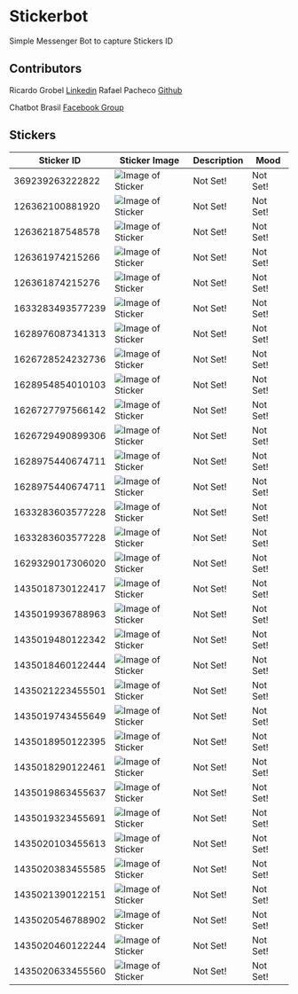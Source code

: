# Stickerbot

Simple Messenger Bot to capture Stickers ID

## Contributors

Ricardo  Grobel [Linkedin](https://www.linkedin.com/in/ricardogrobel/)
Rafael Pacheco [Github](https://github.com/ravpacheco)

Chatbot Brasil [Facebook Group](https://www.facebook.com/groups/chatbotbrasil/)
## Stickers


| Sticker ID    | Sticker Image  | Description | Mood |
| --------------|----------------|-------------|-------------|
|369239263222822|![Image of Sticker](https://i.imgur.com/Q6QtIkN.png)|Not Set!|Not Set!|
|126362100881920|![Image of Sticker](https://i.imgur.com/XFBhIT3.png)|Not Set!|Not Set!|
|126362187548578|![Image of Sticker](https://i.imgur.com/mVJB4Dh.png)|Not Set!|Not Set!|
|126361974215266|![Image of Sticker](https://i.imgur.com/344Gg0N.png)|Not Set!|Not Set!|
|126361874215276|![Image of Sticker](https://i.imgur.com/dDZEBaj.png)|Not Set!|Not Set!|
|1633283493577239|![Image of Sticker](https://i.imgur.com/aZKCScr.png)|Not Set!|Not Set!|
|1628976087341313|![Image of Sticker](https://i.imgur.com/FS0GWJc.png)|Not Set!|Not Set!|
|1626728524232736|![Image of Sticker](https://i.imgur.com/7tsnTeG.png)|Not Set!|Not Set!|
|1628954854010103|![Image of Sticker](https://i.imgur.com/p93NheW.png)|Not Set!|Not Set!|
|1626727797566142|![Image of Sticker](https://i.imgur.com/lsXUWXu.png)|Not Set!|Not Set!|
|1626729490899306|![Image of Sticker](https://i.imgur.com/rTR02Sa.png)|Not Set!|Not Set!|
|1628975440674711|![Image of Sticker](https://i.imgur.com/pyJXvz3.png)|Not Set!|Not Set!|
|1628975440674711|![Image of Sticker](https://i.imgur.com/QlLtupP.png)|Not Set!|Not Set!|
|1633283603577228|![Image of Sticker](https://i.imgur.com/mH7DLhl.png)|Not Set!|Not Set!|
|1633283603577228|![Image of Sticker](https://i.imgur.com/CDx9seO.png)|Not Set!|Not Set!|
|1629329017306020|![Image of Sticker](https://i.imgur.com/NrvHiw8.png)|Not Set!|Not Set!|
|1435018730122417|![Image of Sticker](https://i.imgur.com/6C3qSZ7.png)|Not Set!|Not Set!|
|1435019936788963|![Image of Sticker](https://i.imgur.com/D3Xnnkg.png)|Not Set!|Not Set!|
|1435019480122342|![Image of Sticker](https://i.imgur.com/0OBA3kS.png)|Not Set!|Not Set!|
|1435018460122444|![Image of Sticker](https://i.imgur.com/1Ofvjq1.png)|Not Set!|Not Set!|
|1435021223455501|![Image of Sticker](https://i.imgur.com/95l1P5X.png)|Not Set!|Not Set!|
|1435019743455649|![Image of Sticker](https://i.imgur.com/a6J6bZc.png)|Not Set!|Not Set!|
|1435018950122395|![Image of Sticker](https://i.imgur.com/rVI54E3.png)|Not Set!|Not Set!|
|1435018290122461|![Image of Sticker](https://i.imgur.com/nmwivHS.png)|Not Set!|Not Set!|
|1435019863455637|![Image of Sticker](https://i.imgur.com/qEFsDHX.png)|Not Set!|Not Set!|
|1435019323455691|![Image of Sticker](https://i.imgur.com/M0WLlyE.png)|Not Set!|Not Set!|
|1435020103455613|![Image of Sticker](https://i.imgur.com/gmBmVCZ.png)|Not Set!|Not Set!|
|1435020383455585|![Image of Sticker](https://i.imgur.com/OWjxIzS.png)|Not Set!|Not Set!|
|1435021390122151|![Image of Sticker](https://i.imgur.com/QknTeT7.png)|Not Set!|Not Set!|
|1435020546788902|![Image of Sticker](https://i.imgur.com/okU1FxI.png)|Not Set!|Not Set!|
|1435020460122244|![Image of Sticker](https://i.imgur.com/gdrJzEn.png)|Not Set!|Not Set!|
|1435020633455560|![Image of Sticker](https://i.imgur.com/8Y5LsNQ.png)|Not Set!|Not Set!|